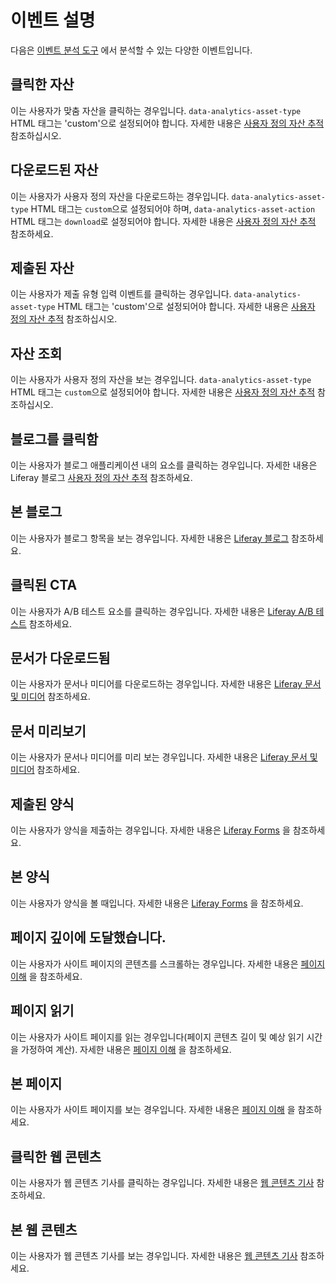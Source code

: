 # 이벤트 설명

다음은 [이벤트 분석 도구](./events-analysis.md) 에서 분석할 수 있는 다양한 이벤트입니다.

## 클릭한 자산

이는 사용자가 맞춤 자산을 클릭하는 경우입니다. `data-analytics-asset-type` HTML 태그는 'custom'으로 설정되어야 합니다. 자세한 내용은 [사용자 정의 자산 추적](../assets/tracking-custom-assets.md) 참조하십시오.

## 다운로드된 자산

이는 사용자가 사용자 정의 자산을 다운로드하는 경우입니다. `data-analytics-asset-type` HTML 태그는 `custom`으로 설정되어야 하며, `data-analytics-asset-action` HTML 태그는 `download`로 설정되어야 합니다. 자세한 내용은 [사용자 정의 자산 추적](../assets/tracking-custom-assets.md) 참조하세요.

## 제출된 자산

이는 사용자가 제출 유형 입력 이벤트를 클릭하는 경우입니다. `data-analytics-asset-type` HTML 태그는 'custom'으로 설정되어야 합니다. 자세한 내용은 [사용자 정의 자산 추적](../assets/tracking-custom-assets.md) 참조하십시오.

## 자산 조회

이는 사용자가 사용자 정의 자산을 보는 경우입니다. `data-analytics-asset-type` HTML 태그는 `custom`으로 설정되어야 합니다. 자세한 내용은 [사용자 정의 자산 추적](../assets/tracking-custom-assets.md) 참조하십시오.

## 블로그를 클릭함

이는 사용자가 블로그 애플리케이션 내의 요소를 클릭하는 경우입니다. 자세한 내용은 Liferay 블로그 [사용자 정의 자산 추적](https://learn.liferay.com/w/dxp/content-authoring-and-management/blogs) 참조하세요.

## 본 블로그

이는 사용자가 블로그 항목을 보는 경우입니다. 자세한 내용은 [Liferay 블로그](https://learn.liferay.com/w/dxp/content-authoring-and-management/blogs) 참조하세요.

## 클릭된 CTA

이는 사용자가 A/B 테스트 요소를 클릭하는 경우입니다. 자세한 내용은 [Liferay A/B 테스트](https://learn.liferay.com/en/w/dxp/site-building/optimizing-sites/ab-testing/ab-testing) 참조하세요.

## 문서가 다운로드됨

이는 사용자가 문서나 미디어를 다운로드하는 경우입니다. 자세한 내용은 [Liferay 문서 및 미디어](https://learn.liferay.com/en/w/dxp/content-authoring-and-management/documents-and-media) 참조하세요.

## 문서 미리보기

이는 사용자가 문서나 미디어를 미리 보는 경우입니다. 자세한 내용은 [Liferay 문서 및 미디어](https://learn.liferay.com/en/w/dxp/content-authoring-and-management/documents-and-media) 참조하세요.

## 제출된 양식

이는 사용자가 양식을 제출하는 경우입니다. 자세한 내용은 [Liferay Forms](https://learn.liferay.com/en/w/dxp/process-automation/forms/introduction-to-forms) 을 참조하세요.

## 본 양식

이는 사용자가 양식을 볼 때입니다. 자세한 내용은 [Liferay Forms](https://learn.liferay.com/en/w/dxp/process-automation/forms/introduction-to-forms) 을 참조하세요.

## 페이지 깊이에 도달했습니다.

이는 사용자가 사이트 페이지의 콘텐츠를 스크롤하는 경우입니다. 자세한 내용은 [페이지 이해](https://learn.liferay.com/en/w/dxp/site-building/creating-pages/understanding-pages/understanding-pages) 을 참조하세요.

## 페이지 읽기

이는 사용자가 사이트 페이지를 읽는 경우입니다(페이지 콘텐츠 길이 및 예상 읽기 시간을 가정하여 계산). 자세한 내용은 [페이지 이해](https://learn.liferay.com/en/w/dxp/site-building/creating-pages/understanding-pages/understanding-pages) 을 참조하세요.

## 본 페이지

이는 사용자가 사이트 페이지를 보는 경우입니다. 자세한 내용은 [페이지 이해](https://learn.liferay.com/en/w/dxp/site-building/creating-pages/understanding-pages/understanding-pages) 을 참조하세요.

## 클릭한 웹 콘텐츠

이는 사용자가 웹 콘텐츠 기사를 클릭하는 경우입니다. 자세한 내용은 [웹 콘텐츠 기사](https://learn.liferay.com/w/dxp/content-authoring-and-management/web-content/web-content-articles) 참조하세요.

## 본 웹 콘텐츠

이는 사용자가 웹 콘텐츠 기사를 보는 경우입니다. 자세한 내용은 [웹 콘텐츠 기사](https://learn.liferay.com/w/dxp/content-authoring-and-management/web-content/web-content-articles) 참조하세요.
